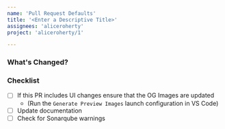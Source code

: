 ```yaml
---
name: 'Pull Request Defaults'
title: '<Enter a Descriptive Title>'
assignees: 'aliceroherty'
project: 'aliceroherty/1'

---
```


### What's Changed?
<!-- A concise description of what you're experiencing. -->

### Checklist

- [ ] If this PR includes UI changes ensure that the OG Images are updated
  - (Run the `Generate Preview Images` launch configuration in VS Code)
- [ ] Update documentation
- [ ] Check for Sonarqube warnings
